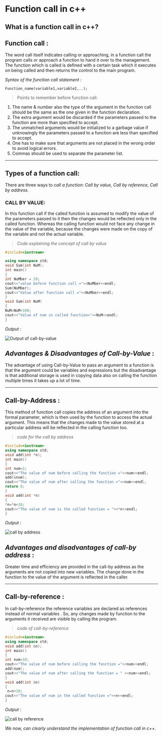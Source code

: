 # **Function call in c++**

## What is a function call in c++?

## Function call :
 The word call itself indicates calling or approaching, in a function call the program calls or approach a function to hand it over to the management. The function which is called is defined with a certain task which it executes on being called and then returns the control to the main program.

 _Syntax of the function call statement :_

 ` Function_name(variable1,variable2,..); `

> Points to remember before function call:
1. The name & number also the type of the argument in the function call should be the same as the one given in the function declaration.
2. The extra argument would be discarded if the parameters passed to the function are more than specified to accept.
3. The unmatched arguments would be initialized to a garbage value if unknowingly the parameters passed to a function are less than specified to accept.
4. One has to make sure that arguments are not placed in the wrong order to avoid logical errors.
5. Commas should be used to separate the parameter list.

---
## Types of a function call:

There are three ways to *call a function: Call by value, Call by reference, Call by address.*

### CALL BY VALUE:

In this function call if the called function is assumed to modify the value of the parameters passed to it then the changes would be reflected only in the called function. Whereas the calling function would not face any change in the value of the variable, because the changes were made on the copy of the variable and not the actual variable.

> *Code explaining the concept of call by value*
```cpp
#include<iostream>

using namespace std;
void Sum(int NuM);
int main()
{
int NuMber = 20;
cout<<"value before function call ="<<NuMber<<endl;
Sum(NuMber);
cout<<"Value after function call ="<<NuMber<<endl;
}
void Sum(int NuM)
{
NuM=NuM+100;
cout<<"Value of num in called function="<<NuM<<endl;
}
```
*Output :*


![Output of call-by-value](https://user-images.githubusercontent.com/84911349/137097870-b3f8d00d-e7c3-4163-911a-64bffe6b3759.png)



 ## _Advantages & Disadvantages of Call-by-Value_ :

 The advantage of using Call-by-Value to pass an argument to a function is that the argument could be variables and expressions but the disadvantage is that additional storage is used in copying data also on calling the function multiple times it takes up a lot of time.

 --- 

## Call-by-Address :

This method of function call copies the address of an argument into the formal parameter, which is then used by the function to access the actual argument. This means that the changes made to the value stored at a particular address will be reflected in the calling function too.

> *code for the call by address*
``` cpp
#include<iostream>
using namespace std;
void add(int *n);
int main()
{
int num=2;
cout<<"The value of num before calling the function ="<<num<<endl;
add(&num);
cout<<"The value of num after calling the function ="<<num<<endl;
return 0;
}
void add(int *n)
{
*n=*n+10;
cout<<"The value of num is the called function = "<<*n<<endl;
}
```
*Output :*

![call by address](https://user-images.githubusercontent.com/84911349/137098232-34f6520a-b4d3-439b-8783-dcd67c59afa8.png)


## _Advantages and disadvantages of call-by address_ :

Greater time and efficiency are provided in the call-by address as the arguments are not copied into new variables. The change done in the function to the value of the argument is reflected in the caller.

---

## Call-by-reference :

In call-by-reference the reference variables are declared as references instead of normal variables . So, any changes made by function to the arguments it received are visible by calling the program.

> *code of call-by-reference*
```cpp
#include<iostream>
using namespace std;
void add(int &n);
int main()
{
int num=10;
cout<<"The value of num before calling the function ="<<num<<endl;
add(num);
cout<<"The value of num after calling the function = " <<num<<endl;
}
void add(int &n)
{
 n=n+10;
cout<<"The value of num in the called function ="<<n<<endl;
}
```
*Output :*

![call by reference](https://user-images.githubusercontent.com/84911349/137098429-a4b91a0a-c4ba-42d7-8ea6-57e5bc354161.png)


 
 _We now, can clearly understand the implementation of function call in c++._

